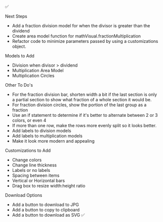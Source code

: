 ✅

Next Steps

- Add a fraction division model for when the divisor is greater than the dividend
- Create area model function for mathVisual.fractionMultiplication
- Refactor code to minimize parameters passed by using a customizations object.

Models to Add

- Division when divisor > dividend
- Multiplication Area Model
- Multiplication Circles

Other To Do's

- For the fraction division bar, shorten width a bit if the last section is only a partial section to show what fraction of a whole section it would be.
- For fraction division circles, show the portion of the last group as a fraction
- Use an if statement to determine if it's better to alternate between 2 or 3 colors, or even 4
- If more than one row, make the rows more evenly split so it looks better.
- Add labels to division models
- Add labels to multiplication models
- Make it look more modern and appealing

Customizations to Add

- Change colors
- Change line thickness
- Labels or no labels
- Spacing between items
- Vertical or Horizontal bars
- Drag box to resize width:height ratio

Download Options

- Add a button to download to JPG
- Add a button to copy to clipboard
- Add a button to download as SVG ✅
